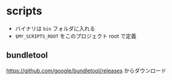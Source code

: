 # scripts

- バイナリは `bin` フォルダに入れる
- `$MY_SCRIPTS_ROOT` をこのプロジェクト root で定義

## bundletool

https://github.com/google/bundletool/releases からダウンロード

